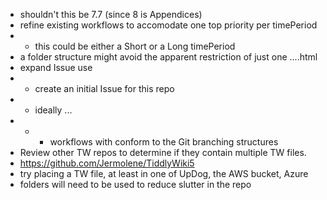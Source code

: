 
* shouldn't this be 7.7 (since 8 is Appendices)
* refine existing workflows to accomodate one top priority per timePeriod
* * this could be either a Short or a Long timePeriod
* a folder structure might avoid the apparent restriction of just one ....html
* expand Issue use
* * create an initial Issue for this repo
* * ideally ...
* * * workflows with conform to the Git branching structures
* Review other TW repos to determine if they contain multiple TW files.
* https://github.com/Jermolene/TiddlyWiki5
* try placing a TW file, at least in one of UpDog, the AWS bucket, Azure
* folders will need to be used to reduce slutter in the repo
